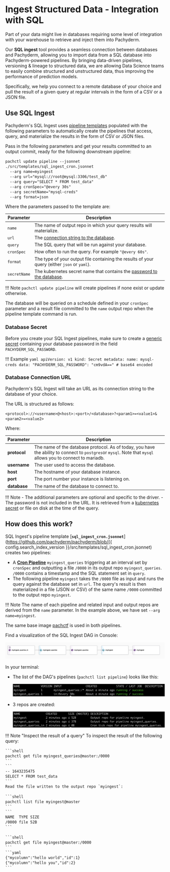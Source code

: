 
# Ingest Structured Data - Integration with SQL

Part of your data might live in databases requiring some level of integration with your warehouse to retrieve and inject them into Pachyderm.

Our **SQL ingest** tool provides a seamless connection between databases and Pachyderm,  allowing you to import data from a SQL database into Pachyderm-powered pipelines. By bringing data-driven pipelines, versioning & lineage to structured data, we are allowing Data Science teams to easily combine structured and unstructured data, thus improving the performance of prediction models.

Specifically, we help you connect to a remote database of your choice and pull the result of a given query at regular intervals in the form of a CSV or a JSON file.  

## Use SQL Ingest
Pachyderm's SQL Ingest uses [pipeline templates](../../pipeline-operations/pipeline-templates) populated with the following parameters to automatically create the pipelines that access, query, and materialize the results in the form of CSV or JSON files.

Pass in the following parameters and get your results committed to an output commit, ready for the following downstream pipeline:
```shell
pachctl update pipeline --jsonnet ./src/templates/sql_ingest_cron.jsonnet
  --arg name=myingest
  --arg url="mysql://root@mysql:3306/test_db"
  --arg query="SELECT * FROM test_data"
  --arg cronSpec="@every 30s"
  --arg secretName="mysql-creds"
  --arg format=json
```

Where the parameters passed to the template are:

| Parameter     | Description | 
| ------------- |-------------| 
| `name`        | The name of output repo in which your query results will materialize.|
| `url`         | The [connection string to the database](#database-connection-url).|  
| `query`       | The SQL query that will be run against your database. |
| `cronSpec`    | How often to run the query. For example `"@every 60s"`.|
| `format`      | The type of your output file containing the results of your query (either `json` or `yaml`).|
| `secretName`  | The kubernetes secret name that contains the [password to the database](#database-secret).|

!!! Note
    `pachctl update pipeline` will create pipelines if none exist or update otherwise.


The database will be queried on a schedule defined in your `cronSpec` parameter and a result file committed to the `name` output repo when the pipeline template command is run.

### Database Secret
Before you create your SQL Ingest pipelines, make sure to create a [generic secret](../advanced-data-operations/secrets/#create-a-secret) containing your database password in the field `PACHYDERM_SQL_PASSWORD`.

!!! Example
    ```yaml
    apiVersion: v1
    kind: Secret
    metadata:
      name: mysql-creds
    data:
      "PACHYDERM_SQL_PASSWORD": "cm9vdA==" # base64 encoded
    ```

### Database Connection URL
Pachyderm's SQL Ingest will take an URL as its connection string to the database of your choice.

The URL is structured as follows:
```shell
<protocol>://<username>@<host>:<port>/<database>?<param1>=<value1>&<param2>=<value2>
```

Where:

| Parameter     | Description | 
| ------------- |-------------| 
| **protocol**   | The name of the database protocol. As of today, you have the ability to connect to  `postgres`or `mysql`. Note that `mysql` allows you to connect to mariadb. |
| **username**  | The user used to access the database.|
| **host**      | The hostname of your database instance.|
| **port**      | The port number your instance is listening on.|
| **database**  | The name of the database to connect to. | 

!!! Note 
    - The additional parameters are optional and specific to the driver.
    - The password is not included in the URL.  It is retrieved from a [kubernetes secret](#database-secret) or file on disk at the time of the query.


## How does this work?

SQL Ingest's pipeline template [**`sql_ingest_cron.jsonnet`**](https://github.com/pachyderm/pachyderm/blob/{{ config.search_index_version }}/src/templates/sql_ingest_cron.jsonnet) creates two pipelines:


- A **[Cron Pipeline](../../../concepts/pipeline-concepts/pipeline/cron/#cron-pipeline)** `myingest_queries` triggering at an interval set by `cronSpec` and outputting a file `/0000` in its output repo `myingest_queries`. `/0000` contains a timestamp and the SQL statement set in `query`.
- The following pipeline `myingest` takes the `/0000` file as input and runs the query against the database set in `url`. The query's result is then materialized in a file (JSON or CSV) of the same name `/0000` committed to the output repo `myingest`.

!!! Note
    The name of each pipeline and related input and output repos are derived from the `name` parameter. In the example above, we have set `--arg name=myingest`.

The same base image [pachctf](https://hub.docker.com/repository/docker/pachyderm/pachtf) is used in both pipelines.

Find a visualization of the SQL Ingest DAG in Console: 

![SQL Ingest DAG](../images/sqlingest-pipelines.png)

In your terminal:

- The list of the DAG's pipelines (`pachctl list pipeline`) looks like this:

     ![List pipelines](../images/sqlingest-list-pipeline.png)

- 3 repos are created:

     ![List repo](../images/sqlingest-list-repo.png)

!!! Note "Inspect the result of a query"
    To inspect the result of the following query:

    ```shell
    pachctl get file myingest_queries@master:/0000
    ```
    ```
    -- 1643235475
    SELECT * FROM test_data
    ```
    Read the file written to the output repo `myingest`:

    ```shell
    pachctl list file myingest@master
    ```
    ```
    NAME  TYPE SIZE
    /0000 file 52B
    ```

    ```shell
    pachctl get file myingest@master:/0000
    ```
    ```yaml
    {"mycolumn":"hello world","id":1}
    {"mycolumn":"hello you","id":2}
    ```



